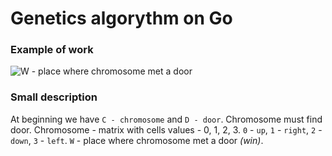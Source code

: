 # Genetics algorythm on Go

### Example of work
![W - place where chromosome met a door](https://pbs.twimg.com/media/DsTBVIgXgAEjs7e.jpg:large)

### Small description
At beginning we have `C - chromosome` and `D - door`. Chromosome must find door.
Chromosome - matrix with cells values - 0, 1, 2, 3. `0` - `up`, `1` - `right`, `2` - `down`, `3` - `left`. `W` - place where chromosome met a door *(win)*.
